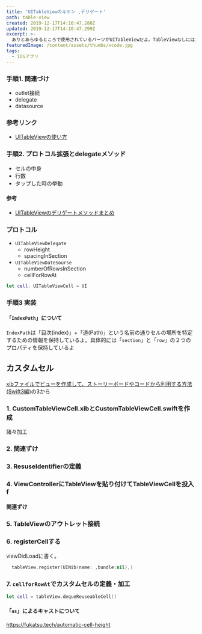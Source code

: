 ```yaml
---
title: 'UITableViewのキホン ,デリゲート'
path: table-view
created: 2019-12-17T14:10:47.280Z
updated: 2019-12-17T14:10:47.299Z
excerpt: >-
  ありとあらゆるところで使用されているパーツがUITableViewだよ。TableViewなしにはiOSアプリは作れないと言っても過言ではないぐらいと言っても良いぐらいよく使うからしっかり抑えて欲しいよ
featuredImage: /content/assets/thumbs/xcode.jpg
tags:
  - iOSアプリ
---
```

### 手順1. 関連づけ
- outlet接続
- delegate
- datasource

### 参考リンク
- [UITableViewの使い方](https://qiita.com/abouch/items/3617ce37c4dd86932365)

### 手順2. プロトコル拡張とdelegateメソッド
- セルの中身 
- 行数
- タップした時の挙動

#### 参考
- [UITableViewのデリゲートメソッドまとめ](https://qiita.com/kagemiku/items/22b74010365723c5c4fe)

### プロトコル
- `UITableViewDelegate`
	- rowHeight
	- spacingInSection
- `UITableViewDateSourse`
	- numberOfRowsInSection
	- cellForRowAt

```swift
let cell: UITableViewCell = UI
```

### 手順3 実装
#### 「`IndexPath`」について
`IndexPath`は「目次(index)」+「道(Path)」という名前の通りセルの場所を特定するための情報を保持しているよ。具体的には「`section`」と「`row`」の２つのプロパティを保持しているよ

## カスタムセル
[xibファイルでビューを作成して、ストーリーボードやコードから利用する方法(Swift3編)](https://dev.classmethod.jp/smartphone/xib/)の3から
### 1. CustomTableViewCell.xibとCustomTableViewCell.swiftを作成
諸々加工
### 2. 関連ずけ
### 3. ResuseIdentifierの定義
### 4. ViewControllerにTableViewを貼り付けてTableViewCellを投入f
#### 関連ずけ
### 5. TableViewのアウトレット接続
### 6.  registerCellする
viewDidLoadに書く。
```swift
  tableView.register(UINib(name: ,bundle:nil),)
```
### 7. `cellforRowAt`でカスタムセルの定義・加工
```swift
let cell = tableView.dequeReuseableCell()
```
#### 「`as`」によるキャストについて
https://fukatsu.tech/automatic-cell-height
